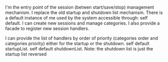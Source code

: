 I'm the entry point of the session (betwen start/save/stop) management mechanism.
I replace the old startup and shutdown list mechanism.
There is a default instance of me used by the system accessible through:
	self default.
I can create new sessions and manage categories.
I also provide a facade to register new session handlers.

I can provide the list of handlers by order of priority (categories order and categories priority) either for the startup or the shutdown.
	self default startupList.
	self default shutdownList.
Note: the shutdown list is just the startup list reversed